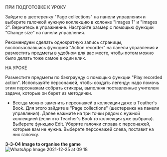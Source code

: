 ПРИ ПОДГОТОВКЕ К УРОКУ

Зайдите в шестеренку "Page collections" на панели управления и выберите галочкой нужную коллекцию в колонке "Images 1" и "Images 2". Вернитесь в упражнение. Настройте размер с помощью функции "Change size" на панели управления.

Рекомендуем сделать однократную запись страницы, воспользовавшись функцией "Action recorder" на панели управления и разместить предметы в удобном для вас месте, чтобы потом можно было делать тоже самое в один клик.

НА УРОКЕ

Разместите предметы по бэкграунду с помощью функции "Play recorded action". Используйте персонажей, чтобы создать легенду: надо помочь этим персонажам собрать стикеры, выполняя поставленные учителем задачи, которые он берет из методички.

* Всегда можно заменить персонажей в коллекции даже в Тeather's Book. Для этого зайдите в "Page collections" (шестеренка на панели управления). Далее нажмите на три точки рядом с нужной коллекцией (если это Teacher's Book то коллекция уже выбрана). Выберете функцию Edit. Уберите галочки справа с персонажей, которые вам не нужна. Выберете персонажей слева, поставит на них галочку.

**3-3-04 Image to organise the game**
![WhatsApp Image 2021-12-25 at 09 18](https://user-images.githubusercontent.com/66912801/147378914-d1fc5cc9-eb53-4916-b6b2-7874a934bebe.png)
